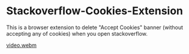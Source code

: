 # Stackoverflow-Cookies-Extension
This is a browser extension to delete "Accept Cookies" banner (without accepting any of cookies) when you open stackoverflow.

[video.webm](https://user-images.githubusercontent.com/105153447/232548437-f7eb6d5e-96af-4704-afd9-1dbcaef71917.webm)
